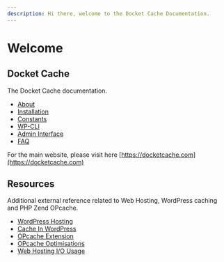 ```yaml
---
description: Hi there, welcome to the Docket Cache Documentation.
---
```


# Welcome

## Docket Cache

The Docket Cache documentation.

* [About](about.md)
* [Installation](installation.md)
* [Constants](constants.md)
* [WP-CLI](wp-cli.md)
* [Admin Interface](admin-interface.md)
* [FAQ](faq.md)

For the main website, please visit here [https://docketcache.com](https://docketcache.com)

## Resources

Additional external reference related to Web Hosting, WordPress caching and PHP Zend OPcache.

* [WordPress Hosting](resources/wordpress-hosting.md)
* [Cache In WordPress](resources/caching-in-wordpress.md)
* [OPcache Extension](resources/opcache-extension.md)
* [OPcache Optimisations](resources/opcache-optimisations.md)
* [Web Hosting I/O Usage](resources/web-hosting-i-o-usage.md)

